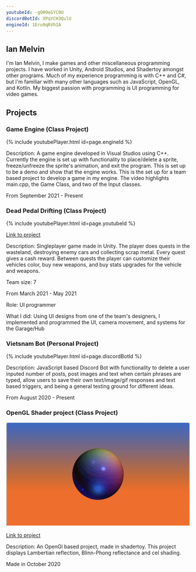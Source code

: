 ```yaml
---
youtubeId: -gOH9eGYC0U
discordBotId: XPqYCH3QulU
engineId: 1Eru9qRVh1A
---
```


## Ian Melvin
I'm Ian Melvin, I make games and other miscellaneous programming projects. I have worked in Unity, Android Studios, and Shadertoy amongst other programs. Much of my experience programming is with C++ and C#, but I'm familiar with many other languages such as JavaScript, OpenGL, and Kotlin. My biggest passion with programming is UI programming for video games.

## Projects

### Game Engine (Class Project)

{% include youtubePlayer.html id=page.engineId %}

Description: A game engine developed in Visual Studios using C++. Currently the engine is set up with functionality to place/delete a sprite, freeze/unfreeze the sprite's animation, and exit the program. This is set up to be a demo and show that the engine works. This is the set up for a team based project to develop a game in my engine. The video highlights main.cpp, the Game Class, and two of the Input classes.

From September 2021 - Present

### Dead Pedal Drifting (Class Project)

{% include youtubePlayer.html id=page.youtubeId %}

[Link to project](https://larnio.itch.io/dead-pedal-drifting)

Description: Singleplayer game made in Unity. The player does quests in the wasteland, destroying enemy cars and collecting scrap metal. Every quest gives a cash reward. Between quests the player can customize their vehicles color, buy new weapons, and buy stats upgrades for the vehicle and weapons.

Team size: 7

From March 2021 - May 2021

Role: UI programmer

What I did: Using UI designs from one of the team's designers, I implemented and programmed the UI, camera movement, and systems for the Garage/Hub

### Vietsnam Bot (Personal Project)

{% include youtubePlayer.html id=page.discordBotId %}

Description: JavaScript based Discord Bot with functionality to delete a user inputed number of posts, post images and text when certain phrases are typed, allow users to save their own text/image/gif responses and text based triggers, and being a general testing ground for different ideas.

From August 2020 - Present

### OpenGL Shader project (Class Project)

![Image](GraphicsProject.png)

[Link to project](https://www.shadertoy.com/view/wsdcW4)

Description: An OpenGl based project, made in shadertoy. This project displays Lambertian reflection, Blinn-Phong reflectance and cel shading.

Made in October 2020
